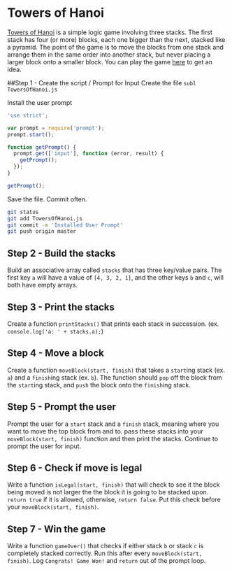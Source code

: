 # Towers of Hanoi
[Towers of Hanoi](https://en.wikipedia.org/wiki/Tower_of_Hanoi) is a simple logic game involving three stacks. The first stack has four (or more) blocks, each one bigger than the next, stacked like a pyramid. The point of the game is to move the blocks from one stack and arrange them in the same order into another stack, but never placing a larger block onto a smaller block. You can play the game [here](https://developer.mozilla.org/en-US/demos/detail/towers-of-hanoi/launch) to get an idea.

##Step 1 - Create the script / Prompt for Input
Create the file
`subl TowersOfHanoi.js`

Install the user prompt
```javascript
'use strict';

var prompt = require('prompt');
prompt.start();

function getPrompt() {
  prompt.get(['input'], function (error, result) {
    getPrompt();
  });
}

getPrompt();
```
Save the file. Commit often.
```bash
git status
git add TowersOfHanoi.js
git commit -m 'Installed User Prompt'
git push origin master
```

## Step 2 - Build the stacks
Build an associative array called `stacks` that has three key/value pairs. The first key `a` will have a value of `[4, 3, 2, 1]`, and the other keys `b` and `c`, will both have empty arrays.

## Step 3 - Print the stacks
Create a function `printStacks()` that prints each stack in succession. (ex. `console.log('a: ' + stacks.a);`)

## Step 4 - Move a block
Create a function `moveBlock(start, finish)` that takes a `start`ing stack (ex. `a`) and a `finish`ing stack (ex. `b`). The function should `pop` off the block from the `start`ing stack, and `push` the block onto the `finish`ing stack.

## Step 5 - Prompt the user
Prompt the user for a `start` stack and a `finish` stack, meaning where you want to move the top block from and to. pass these stacks into your `moveBlock(start, finish)` function and then print the stacks. Continue to prompt the user for input.

## Step 6 - Check if move is legal
Write a function `isLegal(start, finish)` that will check to see it the block being moved is not larger the the block it is going to be stacked upon. `return true` if it is allowed, otherwise, `return false`. Put this check before your `moveBlock(start, finish)`.

## Step 7 - Win the game
Write a function `gameOver()` that checks if either stack `b` or stack `c` is completely stacked correctly. Run this after every `moveBlock(start, finish)`. Log `Congrats! Game Won!` and `return` out of the prompt loop.

